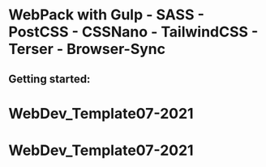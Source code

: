 # WebPack with Gulp - SASS - PostCSS - CSSNano - TailwindCSS - Terser - Browser-Sync 

## Getting started:  

# WebDev_Template07-2021
# WebDev_Template07-2021
